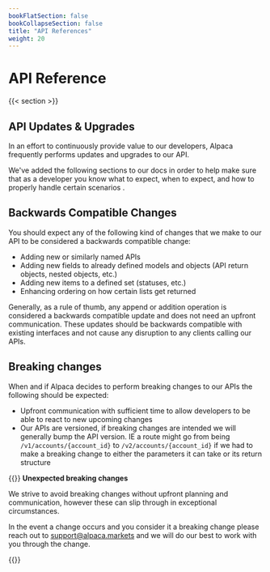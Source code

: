 ```yaml
---
bookFlatSection: false
bookCollapseSection: false
title: "API References"
weight: 20
---
```


# API Reference

{{< section >}}

## API Updates & Upgrades

In an effort to continuously provide value to our developers, Alpaca frequently performs updates and upgrades to our API.

We've added the following sections to our docs in order to help make sure that as a developer you know what to expect, when to expect, and how to properly handle certain scenarios .

## Backwards Compatible Changes

You should expect any of the following kind of changes that we make to our API to be considered a backwards compatible change:

- Adding new or similarly named APIs
- Adding new fields to already defined models and objects (API return objects, nested objects, etc.)
- Adding new items to a defined set (statuses, etc.)
- Enhancing ordering on how certain lists get returned

Generally, as a rule of thumb, any append or addition operation is considered a backwards compatible update and does not need an upfront communication. These updates should be backwards compatible with existing interfaces and not cause any disruption to any clients calling our APIs.

## Breaking changes

When and if Alpaca decides to perform breaking changes to our APIs the following should be expected:

- Upfront communication with sufficient time to allow developers to be able to react to new upcoming changes
- Our APIs are versioned, if breaking changes are intended we will generally bump the API version. IE a route might go from being `/v1/accounts/{account_id}` to `/v2/accounts/{account_id}` if we had to make a breaking change to either the parameters it can take or its return structure


{{<hint warning>}}
**Unexpected breaking changes**

We strive to avoid breaking changes without upfront planning and communication, however these can slip through in exceptional circumstances.

In the event a change occurs and you consider it a breaking change please reach out to support@alpaca.markets and we will do our best to work with you through the change.

{{</hint>}}